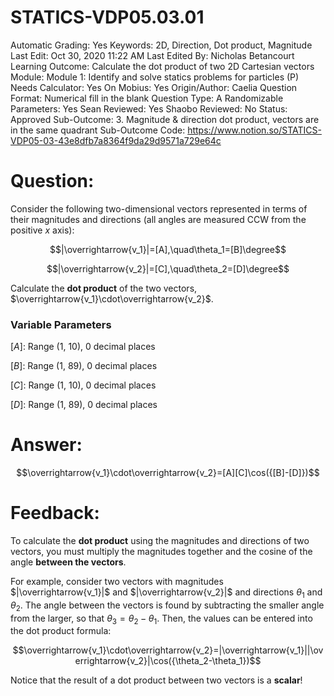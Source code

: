 # STATICS-VDP05.03.01

Automatic Grading: Yes
Keywords: 2D, Direction, Dot product, Magnitude
Last Edit: Oct 30, 2020 11:22 AM
Last Edited By: Nicholas Betancourt
Learning Outcome: Calculate the dot product of two 2D Cartesian vectors
Module: Module 1: Identify and solve statics problems for particles (P)
Needs Calculator: Yes
On Mobius: Yes
Origin/Author: Caelia
Question Format: Numerical fill in the blank
Question Type: A
Randomizable Parameters: Yes
Sean Reviewed: Yes
Shaobo Reviewed: No
Status: Approved
Sub-Outcome: 3.  Magnitude & direction dot product, vectors are in the same quadrant
Sub-Outcome Code: https://www.notion.so/STATICS-VDP05-03-43e8dfb7a8364f9da29d9571a729e64c

# Question:

Consider the following two-dimensional vectors represented in terms of their magnitudes and directions (all angles are measured CCW from the positive $x$ axis): 

$$|\overrightarrow{v_1}|=[A],\quad\theta_1=[B]\degree$$

$$|\overrightarrow{v_2}|=[C],\quad\theta_2=[D]\degree$$

Calculate the **dot product** of the two vectors, $\overrightarrow{v_1}\cdot\overrightarrow{v_2}$.

### Variable Parameters

$[A]:$ Range (1, 10), 0 decimal places

$[B]:$ Range (1, 89), 0 decimal places

$[C]:$ Range (1, 10), 0 decimal places

$[D]:$ Range (1, 89), 0 decimal places

# Answer:

$$\overrightarrow{v_1}\cdot\overrightarrow{v_2}=[A][C]\cos({[B]-[D]})$$

# Feedback:

To calculate the **dot product** using the magnitudes and directions of two vectors, you must multiply the magnitudes together and the cosine of the angle **between the vectors**. 

For example, consider two vectors with magnitudes $|\overrightarrow{v_1}|$ and $|\overrightarrow{v_2}|$ and directions $\theta_1$ and $\theta_2$. The angle between the vectors is found by subtracting the smaller angle from the larger, so that $\theta_3=\theta_2-\theta_1$. Then, the values can be entered into the dot product formula:

$$\overrightarrow{v_1}\cdot\overrightarrow{v_2}=|\overrightarrow{v_1}||\overrightarrow{v_2}|\cos({\theta_2-\theta_1})$$

Notice that the result of a dot product between two vectors is a **scalar**!
